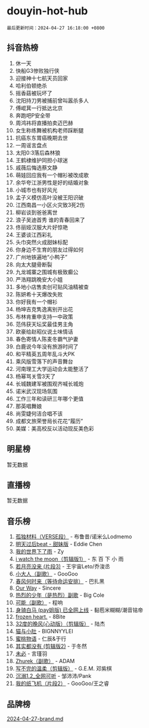 # douyin-hot-hub

`最后更新时间：2024-04-27 16:18:00 +0800`

## 抖音热榜

1. 休一天
1. 快船G3惨败独行侠
1. 迎接神十七航天员回家
1. 哈利伯顿绝杀
1. 摇香菇被玩坏了
1. 沈阳持刀男被捕前曾叫嚣杀多人
1. 傅崐萁一行抵达北京
1. 奔跑吧P安全带
1. 周鸿祎将直播拍卖迈巴赫
1. 女生称练舞被机构老师踩断腿
1. 抗癌东东胃癌晚期去世
1. 一周谣言盘点
1. 太阳0:3落后森林狼
1. 王鹤棣维护同担小球迷
1. 戚薇后悔选蔡文静
1. 萌娃回应我有一个帽衫被改成歌
1. 余华夸江浙男性是好的结婚对象
1. 小城市也有好风光
1. 孟子义模仿高叶没被王阳识破
1. 江西南昌一小区火灾致3死2伤
1. 柳岩谈到爸爸离世
1. 浪子吴迪首秀 谁的青春回来了
1. 佟丽娅汉服大片好惊艳
1. 王婆谈江西彩礼
1. 头巾突然火成甜妹标配
1. 你身边不生育的朋友过得如何
1. 广州地铁遍地“小鸭子”
1. 向太大腿骨断裂
1. 九龙城寨之围城有极致癫公
1. 严浩翔跳晚安大小姐
1. 多地小店售卖创可贴风油精被查
1. 陈妍希十天爆改失败
1. 你好我有一个帽衫
1. 杨坤吉克隽逸离别开出花
1. 布林肯重申支持一中政策
1. 范伟获天坛奖最佳男主角
1. 欧豪给赵昭仪说土味情话
1. 春色寄情人陈麦冬霸气护妻
1. 白鹿说今年没有旅游时间了
1. 和平精英五周年乱斗大PK
1. 乘风版雪落下的声音舞台
1. 河南理工大学运动会太能整活了
1. 杨幂骂关雪3天了
1. 长城魏建军被围观齐喊长城炮
1. 诺米武汉现场氛围
1. 工作三年和读研三年哪个更值
1. 那英唱舞娘
1. 尚雯婕何洁合唱不该
1. 成都文旅荣誉局长花花“履历”
1. 美媒：美高校反以活动现反美色彩

## 明星榜

暂无数据

## 直播榜

暂无数据

## 音乐榜

1. [孤独材料（VERSE段）](https://sf3-cdn-tos.douyinstatic.com/obj/tos-cn-ve-2774/ocX7glDNHYlwFeYrGQfBZoThtvPWy8tCCEBGKQ) - 布鲁昔/诺米么Lodmemo
1. [明天过后beat - 甜妹版](https://sf5-hl-cdn-tos.douyinstatic.com/obj/tos-cn-ve-2774/osMLYeeoMm04CZyaI91XUDF8OzLRLgePKALGHI) - Eddie Chen
1. [我的世界下了雨](https://sf5-hl-cdn-tos.douyinstatic.com/obj/tos-cn-ve-2774/o85sBiwXIByH9bWIMAEEOoiQ1o1m9Afn15BspE) - Zy
1. [i watch the moon（剪辑版1）](https://sf3-cdn-tos.douyinstatic.com/obj/tos-cn-ve-2774/o0I9mSChzHZANMJIEBfkCQzzg6N5WAcVtqft9P) - 东 百 下 小 雨
1. [若月亮没来 (片段3)](https://sf5-hl-cdn-tos.douyinstatic.com/obj/tos-cn-ve-2774/okfyEUsGW1B1ovJi5JiN9IjvAT2lMwA054GoEB) - 王宇宙Leto/乔浚丞
1. [小大人（副歌）](https://sf3-cdn-tos.douyinstatic.com/obj/tos-cn-ve-2774/oIhaDwehWhLFsVIG7QIICLLazDNGJAGg5geeb4) - GooGoo
1. [春风何时来（等待命运安排）](https://sf3-cdn-tos.douyinstatic.com/obj/tos-cn-ve-2774/oICBNbD3gelMfB4WgiD1KI2jQtXZE2FgHLwtsl) - 巴扎黑
1. [Our Way](https://sf5-hl-cdn-tos.douyinstatic.com/obj/tos-cn-ve-2774/o8tPEkQgQNCe0DPeFwZzYrbqLlnzBBrYidWkEZ) - Sincere
1. [热烈的少年（是热烈）副歌](https://sf5-hl-cdn-tos.douyinstatic.com/obj/tos-cn-ve-2774/owVNI0CLDAUMtSz6TEYvfFBFL4UDFFhLfgK8fa) - Big Cole
1. [可能（副歌）](https://sf5-hl-cdn-tos.douyinstatic.com/obj/tos-cn-ve-2774/cde1731888894259b333569393c2fb51) - 程响
1. [身骑白马 (pay姐版) 已全网上线](https://sf3-cdn-tos.douyinstatic.com/obj/tos-cn-ve-2774/oQLO5ZgLsFkaDhdIIveF2zUCgfweY0gWaH4AQG) - 黏苞米糊糊/潮音铭帝
1. [frozen heart.](https://sf5-hl-cdn-tos.douyinstatic.com/obj/tos-cn-ve-2774/oIIWJfyjIACZA9zQMtnJ6hQQhFC4vhCupoRBsO) - 8Bite
1. [32度的晚风(心动版）（剪辑版）](https://sf3-cdn-tos.douyinstatic.com/obj/tos-cn-ve-2774/owNyabsyWdzUulxhoJfK8IBXgp0UMQAHpvGh2B) - 陆杰
1. [猫与小肚](https://sf27-cdn-tos.douyinstatic.com/obj/tos-cn-ve-2774/osZeoClMECgK8DYl6VebABgbchEtPYQjZEnRtd) - BIGNNYYLEI
1. [蜜桃物语](https://sf5-hl-cdn-tos.douyinstatic.com/obj/tos-cn-ve-2774/oIhOSCZtIACtYU4XQkngiW9kCBfVD1Fz9IYeqL) - 仁辰&于行
1. [其实都没有 (剪辑版2)](https://sf5-hl-cdn-tos.douyinstatic.com/obj/tos-cn-ve-2774/oEBNQenHZtBhxYjGgUDQk0BCHTigQafgFlbQ7k) - 于冬然
1. [未必](https://sf5-hl-cdn-tos.douyinstatic.com/obj/tos-cn-ve-2774/ogntQMFnKQDZUgTCYuJgfLEtleYZZFxBQqhhFB) - 言瑾羽
1. [Zhurek（副歌）](https://sf5-hl-cdn-tos.douyinstatic.com/obj/tos-cn-ve-2774/ooQm8FBZQDlf0btEYgVpCcSCQfrdJGBEKZYBGS) - ADAM
1. [写不完的温柔（剪辑版）](https://sf3-cdn-tos.douyinstatic.com/obj/tos-cn-ve-2774/oYBzzZQJ233GfwkemJJffAIWgeIYrjZfWhHTcG) - G.E.M. 邓紫棋
1. [沉溺1.2_全网可听](https://sf5-hl-cdn-tos.douyinstatic.com/obj/tos-cn-ve-2774/ok2QoiBqsWAX9McZmWiI9gAB0EzwD4Xj6yfmtH) - 邹沛沛/Pank
1. [我的纸飞机（片段2）](https://sf5-hl-cdn-tos.douyinstatic.com/obj/tos-cn-ve-2774/oM2ZrKcg2CD5AeRB2gkeXOFB1IxAGJdZPazYHf) - GooGoo/王之睿

## 品牌榜

[2024-04-27-brand.md](2024-04-27-brand.md)
